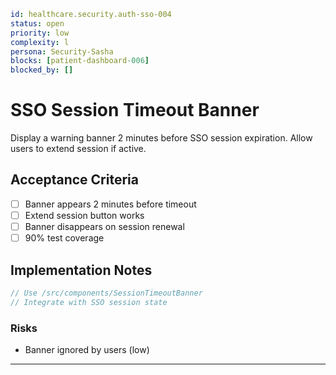 ```yaml
id: healthcare.security.auth-sso-004
status: open
priority: low
complexity: l
persona: Security-Sasha
blocks: [patient-dashboard-006]
blocked_by: []
```

# SSO Session Timeout Banner

Display a warning banner 2 minutes before SSO session expiration. Allow users to extend session if active.

## Acceptance Criteria

- [ ] Banner appears 2 minutes before timeout
- [ ] Extend session button works
- [ ] Banner disappears on session renewal
- [ ] 90% test coverage

## Implementation Notes

```javascript
// Use /src/components/SessionTimeoutBanner
// Integrate with SSO session state
```

### Risks

- Banner ignored by users (low)

---

[Security-Sasha]: ./personas/security-sasha.md
[patient-dashboard-006]: ./tickets/healthcare.frontend.patient-dashboard-006.md
